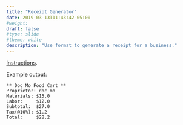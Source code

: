 ```yaml
---
title: "Receipt Generator"
date: 2019-03-13T11:43:42-05:00
#weight: 
draft: false
#type: slide
#theme: white
description: "Use format to generate a receipt for a business."
---
```


[Instructions](https://docs.google.com/document/d/1i7k8kzOZYQ1msZ2NhyoSQY4cgaP6hwSxaclHynf0GmA/edit?usp=sharing).

Example output:

    ** Doc Mo Food Cart **
    Proprietor: doc mo
    Materials: $15.0
    Labor:     $12.0
    Subtotal:  $27.0
    Tax(@10%): $1.2
    Total:     $28.2
